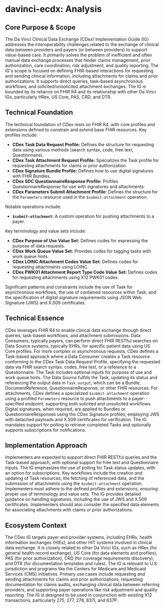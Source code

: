# davinci-ecdx: Analysis

## Core Purpose & Scope

The Da Vinci Clinical Data Exchange (CDex) Implementation Guide (IG) addresses the interoperability challenges related to the exchange of clinical data between providers and payers (or between providers) to support value-based care. It primarily solves the problem of inefficient and often manual data exchange processes that hinder claims management, prior authorization, care coordination, risk adjustment, and quality reporting. The IG's scope is focused on defining FHIR-based interactions for requesting and sending clinical information, including attachments for claims and prior authorizations. It supports direct queries, task-based asynchronous workflows, and solicited/unsolicited attachment exchanges. The IG is bounded by its reliance on FHIR R4 and its relationship with other Da Vinci IGs, particularly HRex, US Core, PAS, CRD, and DTR.

## Technical Foundation

The technical foundation of CDex rests on FHIR R4, with core profiles and extensions defined to constrain and extend base FHIR resources. Key profiles include:

-   **CDex Task Data Request Profile:** Defines the structure for requesting data using various methods (search syntax, code, free text, Questionnaire).
-   **CDex Task Attachment Request Profile:** Specializes the Task profile for requesting attachments for claims or prior authorization.
-   **CDex Signature Bundle Profile:** Defines how to use digital signatures with FHIR Bundles.
-   **CDex SDC QuestionnaireResponse Profile:** Profiles QuestionnaireResponse for use with signatures and attachments.
-   **CDex Parameters Submit Attachment Profile:** Defines the structure for the `Parameters` resource used in the `$submit-attachment` operation.

Notable operations include:

-   **`$submit-attachment`:** A custom operation for pushing attachments to a payer.

Key terminology and value sets include:

-   **CDex Purpose of Use Value Set:** Defines codes for expressing the purpose of data requests.
-   **CDex Work Queue Value Set:** Provides codes for tagging tasks with work queue hints.
-   **CDex LOINC Attachment Codes Value Set:** Defines codes for requesting attachments using LOINC.
-   **CDex PWK01 Attachment Report Type Code Value Set:** Defines codes for requesting attachments using X12 PWK01 codes.

Significant patterns and constraints include the use of Task for asynchronous workflows, the use of contained resources within Task, and the specification of digital signature requirements using JSON Web Signature (JWS) and X.509 certificates.

## Technical Essence

CDex leverages FHIR R4 to enable clinical data exchange through direct queries, task-based workflows, and attachment submissions. Data Consumers, typically payers, can perform direct FHIR RESTful searches on Data Source systems, typically EHRs, for specific patient data using US Core profiles. For more complex or asynchronous requests, CDex defines a Task-based approach where a Data Consumer creates a Task resource conforming to the CDex Task Data Request Profile, specifying the requested data via FHIR search syntax, codes, free text, or a reference to a Questionnaire. The Task includes optional inputs for purpose of use and work queue hints. The Data Source fulfills the Task, updating its status and referencing the output data in `Task.output`, which can be a Bundle, DocumentReference, QuestionnaireResponse, or other FHIR resources. For attachments, CDex defines a specialized `$submit-attachment` operation using a profiled `Parameters` resource to push attachments to a payer-specified endpoint, supporting both solicited and unsolicited workflows. Digital signatures, when required, are applied to Bundles or QuestionnaireResponses using the CDex Signature profiles, employing JWS with detached payloads and X.509 certificates for verification. The IG mandates support for polling to retrieve completed Tasks and optionally supports subscriptions for notifications.

## Implementation Approach

Implementers are expected to support direct FHIR RESTful queries and the Task-based approach, with optional support for free text and Questionnaire inputs. The IG emphasizes the use of polling for Task status updates, with an option for subscriptions. Key workflows include the creation and updating of Task resources, the fetching of referenced data, and the submission of attachments using the `$submit-attachment` operation. Implementers must adhere to the defined profiles and extensions, ensuring proper use of terminology and value sets. The IG provides detailed guidance on handling signatures, including the use of JWS and X.509 certificates. Implementers should also consider the specified data elements for associating attachments with claims or prior authorizations.

## Ecosystem Context

The CDex IG targets payer and provider systems, including EHRs, health information exchanges (HIEs), and other HIT systems involved in clinical data exchange. It is closely related to other Da Vinci IGs, such as HRex (for general health record exchange), US Core (for data elements and profiles), PAS (for prior authorization), CRD (for coverage requirements discovery), and DTR (for documentation templates and rules). The IG is relevant to U.S. jurisdiction and programs like the Centers for Medicare and Medicaid Services (CMS) initiatives. Primary use cases include requesting and sending attachments for claims and prior authorizations, requesting documentation for claims audits, exchanging clinical data between referring providers, and supporting payer operations like risk adjustment and quality reporting. The IG is designed to be used in conjunction with existing X12 transactions, particularly 275, 277, 278, 837I, and 837P.
